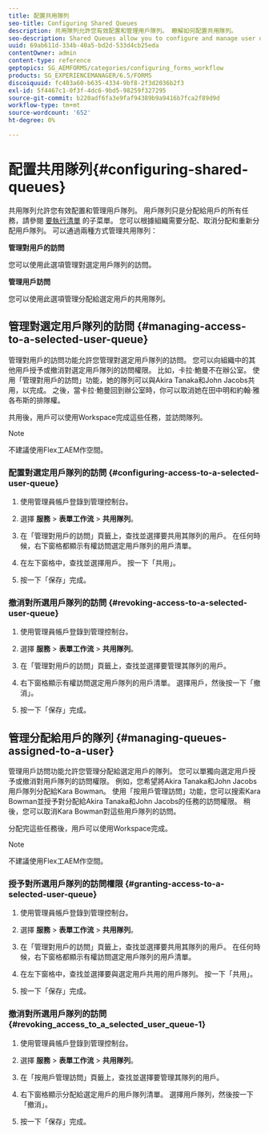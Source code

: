```yaml
---
title: 配置共用隊列
seo-title: Configuring Shared Queues
description: 共用隊列允許您有效配置和管理用戶隊列。 瞭解如何配置共用隊列。
seo-description: Shared Queues allow you to configure and manage user queues effectively. Learn how to configure shared queues.
uuid: 69ab611d-334b-40a5-bd2d-533d4cb25eda
contentOwner: admin
content-type: reference
geptopics: SG_AEMFORMS/categories/configuring_forms_workflow
products: SG_EXPERIENCEMANAGER/6.5/FORMS
discoiquuid: fc403a60-b635-4334-9bf8-2f3d2036b2f3
exl-id: 5f4467c1-0f3f-4dc6-9bd5-98259f327295
source-git-commit: b220adf6fa3e9faf94389b9a9416b7fca2f89d9d
workflow-type: tm+mt
source-wordcount: '652'
ht-degree: 0%

---
```


# 配置共用隊列{#configuring-shared-queues}

共用隊列允許您有效配置和管理用戶隊列。 用戶隊列只是分配給用戶的所有任務，請參閱 [要執行清單](https://help.adobe.com/en_US/livecycle/11.0/WorkspaceHelp/WS92d06802c76abadb-2b6ab502126beb6ba2f-7ffc.2.html) 的子菜單。 您可以根據組織需要分配、取消分配和重新分配用戶隊列。 可以通過兩種方式管理共用隊列：

**管理對用戶的訪問**

您可以使用此選項管理對選定用戶隊列的訪問。

**管理用戶訪問**

您可以使用此選項管理分配給選定用戶的共用隊列。

## 管理對選定用戶隊列的訪問 {#managing-access-to-a-selected-user-queue}

管理對用戶的訪問功能允許您管理對選定用戶隊列的訪問。 您可以向組織中的其他用戶授予或撤消對選定用戶隊列的訪問權限。 比如，卡拉·鮑曼不在辦公室。 使用「管理對用戶的訪問」功能，她的隊列可以與Akira Tanaka和John Jacobs共用，以完成。 之後，當卡拉·鮑曼回到辦公室時，你可以取消她在田中明和約翰·雅各布斯的排隊權。

共用後，用戶可以使用Workspace完成這些任務，並訪問隊列。

>[!NOTE]
>
>不建議使用Flex工AEM作空間。

### 配置對選定用戶隊列的訪問 {#configuring-access-to-a-selected-user-queue}

1. 使用管理員帳戶登錄到管理控制台。
1. 選擇 **服務** > **表單工作流** > **共用隊列**。

1. 在「管理對用戶的訪問」頁籤上，查找並選擇要共用其隊列的用戶。 在任何時候，右下窗格都顯示有權訪問選定用戶隊列的用戶清單。
1. 在左下窗格中，查找並選擇用戶。 按一下「共用」。
1. 按一下「保存」完成。

### 撤消對所選用戶隊列的訪問 {#revoking-access-to-a-selected-user-queue}

1. 使用管理員帳戶登錄到管理控制台。
1. 選擇 **服務** > **表單工作流** > **共用隊列**。

1. 在「管理對用戶的訪問」頁籤上，查找並選擇要管理其隊列的用戶。
1. 右下窗格顯示有權訪問選定用戶隊列的用戶清單。 選擇用戶，然後按一下「撤消」。
1. 按一下「保存」完成。

## 管理分配給用戶的隊列 {#managing-queues-assigned-to-a-user}

管理用戶訪問功能允許您管理分配給選定用戶的隊列。 您可以單獨向選定用戶授予或撤消對用戶隊列的訪問權限。 例如，您希望將Akira Tanaka和John Jacobs用戶隊列分配給Kara Bowman。 使用「按用戶管理訪問」功能，您可以搜索Kara Bowman並授予對分配給Akira Tanaka和John Jacobs的任務的訪問權限。 稍後，您可以取消Kara Bowman對這些用戶隊列的訪問。

分配完這些任務後，用戶可以使用Workspace完成。

>[!NOTE]
>
>不建議使用Flex工AEM作空間。

### 授予對所選用戶隊列的訪問權限 {#granting-access-to-a-selected-user-queue}

1. 使用管理員帳戶登錄到管理控制台。
1. 選擇 **服務** > **表單工作流** > **共用隊列**。

1. 在「管理對用戶的訪問」頁籤上，查找並選擇要共用其隊列的用戶。 在任何時候，右下窗格都顯示有權訪問選定用戶隊列的用戶清單。
1. 在左下窗格中，查找並選擇要與選定用戶共用的用戶隊列。 按一下「共用」。
1. 按一下「保存」完成。

### 撤消對所選用戶隊列的訪問 {#revoking_access_to_a_selected_user_queue-1}

1. 使用管理員帳戶登錄到管理控制台。
1. 選擇 **服務** > **表單工作流** > **共用隊列**。

1. 在「按用戶管理訪問」頁籤上，查找並選擇要管理其隊列的用戶。
1. 右下窗格顯示分配給選定用戶的用戶隊列清單。 選擇用戶隊列，然後按一下「撤消」。
1. 按一下「保存」完成。
